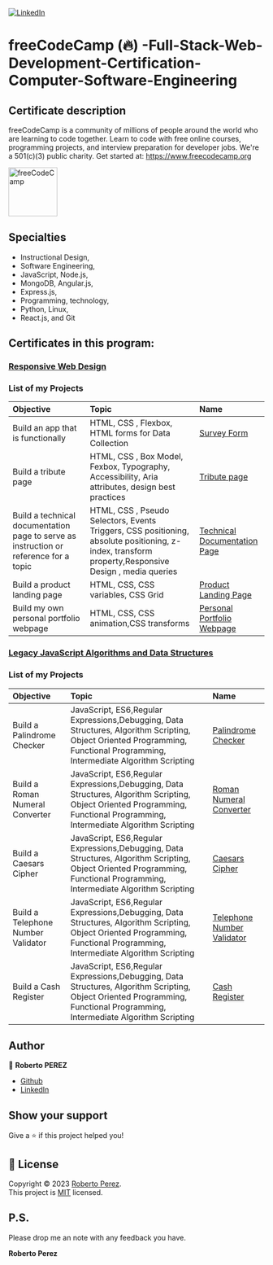 <a href="https://www.linkedin.com/in/pejir/" target="_blank"><img src="https://img.shields.io/badge/LinkedIn-blue?style=flat&logo=linkedin&labelColor=blue" alt="LinkedIn" /></a>
# freeCodeCamp (🔥) -Full-Stack-Web-Development-Certification-Computer-Software-Engineering
 

## Certificate description

freeCodeCamp is a community of millions of people around the world who are learning to code together. Learn to code with free online courses, programming projects, and interview preparation for developer jobs. We're a 501(c)(3) public charity. Get started at: https://www.freecodecamp.org

<a href ="https://github.com/PeJiR/freeCodeCamp-Full-Stack-Web-Development-Certification-Computer-Software-Engineering/tree/main">
    <img src="https://media.licdn.com/dms/image/C4E0BAQGLKj3JHcof0w/company-logo_100_100/0/1630639684997/free_code_camp_logo?e=1720051200&amp;v=beta&amp;t=F-tTN1M2eWyeNoUGxWhQJrysRrQonck2PJJUxEpaf4c" loading="lazy" alt="freeCodeCamp" evi-   width="96" height="96"target="_blank">
  </a>

  
## Specialties
 
 - Instructional Design,
 - Software Engineering,
 - JavaScript, Node.js,
 - MongoDB, Angular.js,
 -  Express.js,
 -  Programming, technology,
 - Python, Linux,
 -   React.js, and Git  


 
## Certificates in this program:

### [Responsive Web Design](https://github.com/PeJiR/freeCodeCamp--Full-Stack-Web-Development-Certification-Computer-Software-Engineering/tree/main/Responsive%20Web%20Design)

### List of my Projects

| Objective | Topic            | Name                       |
| :--- | :--------------- | :------------------------- |
| Build an app that is functionally   | HTML, CSS , Flexbox, HTML forms for Data Collection |[Survey Form ](https://github.com/PeJiR/freeCodeCamp--Full-Stack-Web-Development-Certification-Computer-Software-Engineering/tree/main/Responsive%20Web%20Design/0.1.Certification%20Project_Survey%20Form)|
| Build a tribute page  | HTML, CSS , Box Model, Fexbox, Typography, Accessibility, Aria attributes, design best practices    | [Tribute page](https://github.com/PeJiR/freeCodeCamp--Full-Stack-Web-Development-Certification-Computer-Software-Engineering/tree/main/Responsive%20Web%20Design/0.2.Certification%20Project-Build%20a%20Tribute%20Page)             |
| Build a technical documentation page to serve as instruction or reference for a topic  | HTML, CSS , Pseudo Selectors, Events Triggers, CSS positioning, absolute positioning, z-index, transform property,Responsive Design , media queries     | [Technical Documentation Page](https://github.com/PeJiR/freeCodeCamp--Full-Stack-Web-Development-Certification-Computer-Software-Engineering/tree/main/Responsive%20Web%20Design/0.3.Certification_Project_Technical%20Documentation%20Page)             |
| Build a product landing page   | HTML, CSS, CSS variables, CSS Grid     | [Product Landing Page](https://github.com/PeJiR/freeCodeCamp--Full-Stack-Web-Development-Certification-Computer-Software-Engineering/tree/main/Responsive%20Web%20Design/0.4.Product%20Landing%20Page)             |
| Build my own personal portfolio webpage  |HTML, CSS, CSS animation,CSS transforms  | [Personal Portfolio Webpage](https://github.com/PeJiR/freeCodeCamp--Full-Stack-Web-Development-Certification-Computer-Software-Engineering/tree/main/Responsive%20Web%20Design/0.5%20Personal%20Portfolio%20Webpage)             |

### [Legacy JavaScript Algorithms and Data Structures](https://github.com/PeJiR/freeCodeCamp--Full-Stack-Web-Development-Certification-Computer-Software-Engineering/tree/main/Legacy%20JavaScript%20Algorithms%20and%20Data%20Structures)

### List of my Projects

| Objective | Topic            | Name                       |
| :--- | :--------------- | :------------------------- |
| Build a Palindrome Checker  |JavaScript, ES6,Regular Expressions,Debugging, Data Structures, Algorithm Scripting, Object Oriented Programming, Functional Programming, Intermediate Algorithm Scripting |[Palindrome Checker ](https://github.com/PeJiR/freeCodeCamp--Full-Stack-Web-Development-Certification-Computer-Software-Engineering/blob/main/Legacy%20JavaScript%20Algorithms%20and%20Data%20Structures/11.Projects/Palindrome%20Checker.js)|
| Build a Roman Numeral Converter  | JavaScript, ES6,Regular Expressions,Debugging, Data Structures, Algorithm Scripting, Object Oriented Programming, Functional Programming, Intermediate Algorithm Scripting | [Roman Numeral Converter](https://github.com/PeJiR/freeCodeCamp--Full-Stack-Web-Development-Certification-Computer-Software-Engineering/blob/main/Legacy%20JavaScript%20Algorithms%20and%20Data%20Structures/11.Projects/Roman%20Numeral%20Converter.js)             |
| Build a Caesars Cipher  | JavaScript, ES6,Regular Expressions,Debugging, Data Structures, Algorithm Scripting, Object Oriented Programming, Functional Programming, Intermediate Algorithm Scripting | [Caesars Cipher](https://github.com/PeJiR/freeCodeCamp--Full-Stack-Web-Development-Certification-Computer-Software-Engineering/blob/main/Legacy%20JavaScript%20Algorithms%20and%20Data%20Structures/11.Projects/Caesars%20Cipher.js)             |
| Build a Telephone Number Validator   | JavaScript, ES6,Regular Expressions,Debugging, Data Structures, Algorithm Scripting, Object Oriented Programming, Functional Programming, Intermediate Algorithm Scripting    | [Telephone Number Validator](https://github.com/PeJiR/freeCodeCamp--Full-Stack-Web-Development-Certification-Computer-Software-Engineering/blob/main/Legacy%20JavaScript%20Algorithms%20and%20Data%20Structures/11.Projects/Telephone%20Number%20Validator.js)             |
| Build a Cash Register  |JavaScript, ES6,Regular Expressions,Debugging, Data Structures, Algorithm Scripting, Object Oriented Programming, Functional Programming, Intermediate Algorithm Scripting | [Cash Register](https://github.com/PeJiR/freeCodeCamp--Full-Stack-Web-Development-Certification-Computer-Software-Engineering/blob/main/Legacy%20JavaScript%20Algorithms%20and%20Data%20Structures/11.Projects/Cash%20Register.js)             |




## Author

👤 **Roberto PEREZ**

<!--- 
* [Website](https://pejir.github.io/robertoportfolio.io/ )
* [Twitter](https://twitter.com/pejir)--->
* [Github](https://github.com/pejir)
* [LinkedIn](https://linkedin.com/in/pejir)

<!---
## 🤝 Contributing

Contributions, issues and feature requests are welcome!<br />Feel free to check [issues page](pejir). You can also take a look at the [contributing guide](pejir).
---> 
 
## Show your support

Give a ⭐️ if this project helped you!

<!---
<a href="https://www.patreon.com/pejir">
  <img src="https://c5.patreon.com/external/logo/become_a_patron_button@2x.png" width="160">
</a>
--->

## 📝 License

Copyright © 2023 [Roberto Perez](https://github.com/PeJiR).<br />
This project is [MIT](https://opensource.org/license/mit/) licensed.


P.S.
------------

Please drop me an note with any feedback you have.

**Roberto Perez**
